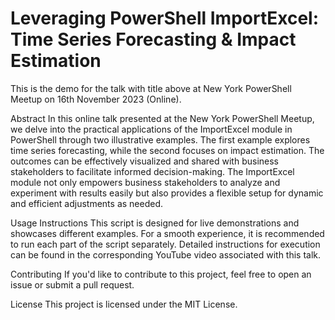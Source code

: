 # Leveraging PowerShell ImportExcel: Time Series Forecasting & Impact Estimation

This is the demo for the talk with title above at New York PowerShell Meetup on 16th November 2023 (Online).

Abstract
In this online talk presented at the New York PowerShell Meetup, we delve into the practical applications of the ImportExcel module in PowerShell through two illustrative examples. The first example explores time series forecasting, while the second focuses on impact estimation. The outcomes can be effectively visualized and shared with business stakeholders to facilitate informed decision-making. The ImportExcel module not only empowers business stakeholders to analyze and experiment with results easily but also provides a flexible setup for dynamic and efficient adjustments as needed.

Usage Instructions
This script is designed for live demonstrations and showcases different examples. For a smooth experience, it is recommended to run each part of the script separately. Detailed instructions for execution can be found in the corresponding YouTube video associated with this talk.

Contributing
If you'd like to contribute to this project, feel free to open an issue or submit a pull request.

License
This project is licensed under the MIT License.

